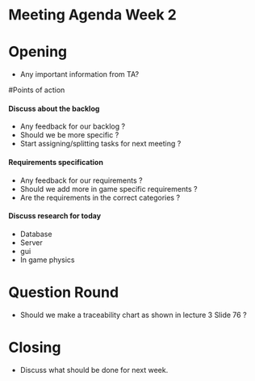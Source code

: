 # Meeting Agenda Week 2

# Opening
- Any important information from TA?

#Points of action
#### Discuss about the backlog
- Any feedback for our backlog ?
- Should we be more specific ?
- Start assigning/splitting tasks for next meeting ?

#### Requirements specification
- Any feedback for our requirements ?
- Should we add more in game specific requirements ?
- Are the requirements in the correct categories ?

#### Discuss research for today
- Database
- Server
- gui
- In game physics

# Question Round
- Should we make a traceability chart as shown in lecture 3 Slide 76 ?

# Closing
- Discuss what should be done for next week.